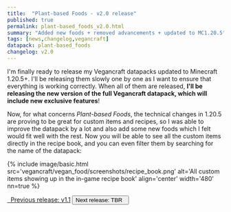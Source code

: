 ```yaml
---
title:  "Plant-based Foods - v2.0 release"
published: true
permalink: plant-based_foods_v2.0.html
summary: "Added new foods + removed advancements + updated to MC1.20.5"
tags: [news,changelog,vegancraft]
datapack: plant-based_foods
changelog: v2.0
---
```


I'm finally ready to release my Vegancraft datapacks updated to Minecraft 1.20.5+. I'll be releasing them slowly one by one as I want to ensure that everything is working correctly. When all of them are released, **I'll be releasing the new version of the full Vegancraft datapack, which will include new exclusive features**!

Now, for what concerns *Plant-based Foods*, the technical changes in 1.20.5 are proving to be great for custom items and recipes, so I was able to improve the datapack by a lot and also add some new foods which I felt would fit well with the rest. Now you will be able to see all the custom items directly in the recipe book, and you can even filter them by searching for the name of the datapack:

{% include image/basic.html src='vegancraft/vegan_food/screenshots/recipe_book.png' alt='All custom items showing up in the in-game recipe book' align='center' width='480' nn=true %}

<div class="btn-group">
    <a href="plant-based_foods_v1.1.html" role="button" class="btn btn-primary"><i class="fa fa-caret-left"></i>&nbsp; Previous release: v1.1</a>
    <button role="button" class="btn btn-default disabled">Next release: TBR &nbsp;<i class="fa fa-caret-right"></i> </button>
</div>